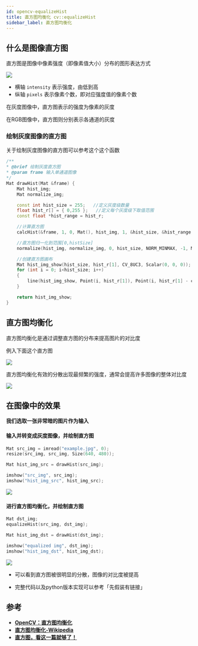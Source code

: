 ```yaml
---
id: opencv-equalizeHist
title: 直方图均衡化 cv::equalizeHist
sidebar_label: 直方图均衡化
---
```


## 什么是图像直方图
直方图是图像中像素强度（即像素值大小）分布的图形表达方式

![](https://pictures-1304295136.cos.ap-guangzhou.myqcloud.com/screenshot/win/hist-example.png)

- 横轴 `intensity` 表示强度，由低到高
- 纵轴 `pixels` 表示像素个数，即对应强度值的像素个数

在灰度图像中，直方图表示的强度为像素的灰度

在RGB图像中，直方图则分别表示各通道的灰度

### 绘制灰度图像的直方图
关于绘制灰度图像的直方图可以参考这个这个函数

``` cpp
/**
* @brief 绘制灰度直方图
* @param frame 输入单通道图像
*/
Mat drawHist(Mat &frame) {
	Mat hist_img;
    Mat normalize_img;

	const int hist_size = 255;   //定义灰度级数量
	float hist_r[] = { 0,255 };   //定义每个灰度级下取值范围
	const float *hist_range = hist_r;

	//计算直方图
	calcHist(&frame, 1, 0, Mat(), hist_img, 1, &hist_size, &hist_range, true, false);

	//直方图归一化到范围[0,histSize]
	normalize(hist_img, normalize_img, 0, hist_size, NORM_MINMAX, -1, Mat());

	//创建直方图画布
	Mat hist_img_show(hist_size, hist_r[1], CV_8UC3, Scalar(0, 0, 0));
	for (int i = 0; i<hist_size; i++)
	{
		line(hist_img_show, Point(i, hist_r[1]), Point(i, hist_r[1] - cvRound(normalize_img.at<float>(i))), Scalar::all(255), 1, 8, 0);
	}

	return hist_img_show;
}
```

## 直方图均衡化
直方图均衡化是通过调整直方图的分布来提高图片的对比度

例入下面这个直方图

![](https://pictures-1304295136.cos.ap-guangzhou.myqcloud.com/screenshot/win/hist-example.png)

直方图均衡化有效的分散出现最频繁的强度，通常会提高许多图像的整体对比度

![](https://pictures-1304295136.cos.ap-guangzhou.myqcloud.com/screenshot/win/hist-example-02.png)


## 在图像中的效果
**我们选取一张非常暗的图片作为输入**

#### 输入并转变成灰度图像，并绘制直方图

``` cpp
Mat src_img = imread("example.jpg", 0);
resize(src_img, src_img, Size(640, 480));

Mat hist_img_src = drawHist(src_img);

imshow("src_img", src_img);
imshow("hist_img_src", hist_img_src);
```

![](https://pictures-1304295136.cos.ap-guangzhou.myqcloud.com/screenshot/win/equalization-example.png)

#### 进行直方图均衡化，并绘制直方图

``` cpp
Mat dst_img;
equalizeHist(src_img, dst_img);

Mat hist_img_dst = drawHist(dst_img);

imshow("equalized img", dst_img);
imshow("hist_img_dst", hist_img_dst);
```

![](https://pictures-1304295136.cos.ap-guangzhou.myqcloud.com/screenshot/win/equalization-example-02.png)

- 可以看到直方图被很明显的分散，图像的对比度被提高

- 完整代码以及python版本实现可以参考「先假装有链接」



## 参考
- **[OpenCV：直方图均衡化](https://docs.opencv.org/master/d4/d1b/tutorial_histogram_equalization.html)**
- **[直方图均衡化-Wikipedia](https://en.wikipedia.org/wiki/Histogram_equalization)**
- **[直方图，看这一篇就够了！](https://zhuanlan.zhihu.com/p/24507450)**
